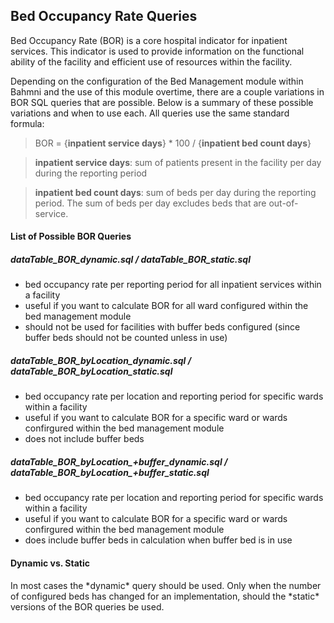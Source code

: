 <h2>Bed Occupancy Rate Queries</h2>

Bed Occupancy Rate (BOR) is a core hospital indicator for inpatient services. This indicator is used to provide information on the functional ability of the facility and efficient use of resources within the facility.

Depending on the configuration of the Bed Management module within Bahmni and the use of this module overtime, there are a couple variations in BOR SQL queries that are possible. Below is a summary of these possible variations and when to use each. All queries use the same standard formula:

>BOR = {**inpatient service days**} * 100 / {**inpatient bed count days**}

  >**inpatient service days**: sum of patients present in the facility per day during the reporting period

  >**inpatient bed count days**: sum of beds per day during the reporting period. The sum of beds per day excludes beds that are out-of-service.

<h4>List of Possible BOR Queries</h4>
  <h5>dataTable_BOR_dynamic.sql / dataTable_BOR_static.sql</h5>
  <ul>
  <li>bed occupancy rate per reporting period for all inpatient services within a facility</li>
  <li>useful if you want to calculate BOR for all ward configured within the bed management module</li>
  <li>should not be used for facilities with buffer beds configured (since buffer beds should not be counted unless in use)</li>
  </ul>

  <h5>dataTable_BOR_byLocation_dynamic.sql / dataTable_BOR_byLocation_static.sql</h5>
  <ul>
  <li>bed occupancy rate per location and reporting period for specific wards within a facility </li>
  <li>useful if you want to calculate BOR for a specific ward or wards confirgured within the bed management module</li>
  <li>does not include buffer beds</li>
  </ul>

  <h5>dataTable_BOR_byLocation_+buffer_dynamic.sql / dataTable_BOR_byLocation_+buffer_static.sql</h5>
  <ul>
  <li>bed occupancy rate per location and reporting period for specific wards within a facility </li>
  <li>useful if you want to calculate BOR for a specific ward or wards confirgured within the bed management module</li>
  <li>does include buffer beds in calculation when buffer bed is in use</li>
  </ul>

<h4>Dynamic vs. Static</h4>
In most cases the *dynamic* query should be used. Only when the number of configured beds has changed for an implementation, should the *static* versions of the BOR queries be used.
